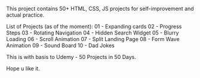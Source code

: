 This project contains 50+ HTML, CSS, JS projects for self-improvement and actual practice.

List of Projects (as of the moment):
01 - Expanding cards
02 - Progress Steps
03 - Rotating Navigation
04 - Hidden Search Widget
05 - Blurry Loading
06 - Scroll Animation
07 - Split Landing Page
08 - Form Wave Animation
09 - Sound Board
10 - Dad Jokes

This is with basis to Udemy - 50 Projects in 50 Days.

Hope u like it.
